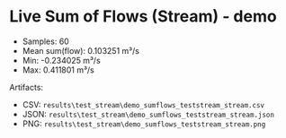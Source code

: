 # Live Sum of Flows (Stream) - demo

- Samples: 60
- Mean sum(flow): 0.103251 m³/s
- Min: -0.234025 m³/s
- Max: 0.411801 m³/s

Artifacts:
- CSV: `results\test_stream\demo_sumflows_teststream_stream.csv`
- JSON: `results\test_stream\demo_sumflows_teststream_stream.json`
- PNG: `results\test_stream\demo_sumflows_teststream_stream.png`
